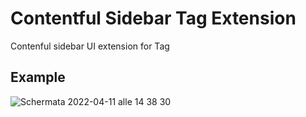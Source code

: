 # Contentful Sidebar Tag Extension
Contenful sidebar UI extension for Tag


## Example
![Schermata 2022-04-11 alle 14 38 30](https://user-images.githubusercontent.com/6195942/162740878-0b42a6e5-47af-4f40-bc46-84875152fe2d.png)
